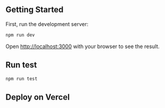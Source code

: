  
## Getting Started

First, run the development server:

```bash
npm run dev
```

Open [http://localhost:3000](http://localhost:3000) with your browser to see the result.
 
## Run test
 
 ```bash
npm run test 
```

## Deploy on Vercel
 